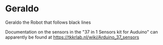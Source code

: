 # Geraldo
Geraldo the Robot that follows black lines

Documentation on the sensors in the "37 in 1 Sensors kit for Auduino" can
apparently be found at https://tkkrlab.nl/wiki/Arduino_37_sensors
